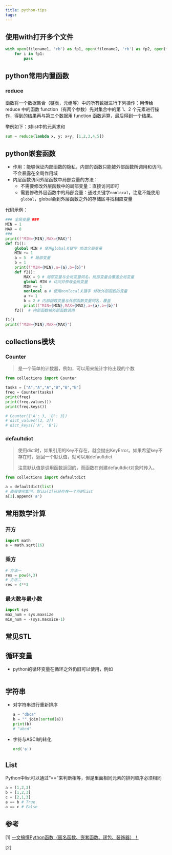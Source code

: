 ```yaml
---
title: python-tips
tags:
---
```


## 使用with打开多个文件

```python
with open(filename1, 'rb') as fp1, open(filename2, 'rb') as fp2, open(filename3, 'rb') as fp3:
    for i in fp1:
        pass
```



## python常用内置函数

### reduce

函数将一个数据集合（链表，元组等）中的所有数据进行下列操作：用传给 reduce 中的函数 function（有两个参数）先对集合中的第 1、2 个元素进行操作，得到的结果再与第三个数据用 function 函数运算，最后得到一个结果。

举例如下：对list中的元素求和

```python
sum = reduce(lambda x, y: x+y, [1,2,3,4,5])
```



## python嵌套函数

-   作用：能够保证内部函数的隐私，内部的函数只能被外部函数所调用和访问，不会暴露在全局作用域
-   内层函数访问外层函数中局部变量的方法：
    -   不需要修改外层函数中的局部变量：直接访问即可
    -   需要修改外层函数中的局部变量：通过关键字`nonlocal`，注意不能使用`global`，global会到外层函数之外的存储区寻找相应变量

代码示例：

```python
### 全局变量 ###
MIN = 1
MAX = 8
###
print(f"MIN={MIN},MAX={MAX}")
def f1():
    global MIN # 使用global关键字 修改全局变量
    MIN += 1
    a = 5  # 局部变量
    b = 1
    print(f"MIN={MIN},a={a},b={b}")
    def f2():
        MAX = 9 # 局部变量与全局变量同名，局部变量会覆盖全局变量
        global MIN # 访问并修改全局变量
        MIN += 1
        nonlocal a # 使用nonlocal关键字 修改外部函数的变量
        a += 1
        b = 2 # 内部函数变量与外部函数变量同名，覆盖
        print(f"MIN={MIN},MAX={MAX},a={a},b={b}")
    f2()  # 内部函数被外部函数调用

f1()
print(f"MIN={MIN},MAX={MAX}")
```



## collections模块

### Counter

>   是一个简单的计数器，例如，可以用来统计字符出现的个数

```python
from collections import Counter

tasks = ["A","A","A","B","B","B"]
freq = Counter(tasks)
print(freq)
print(freq.values())
print(freq.keys())

# Counter({'A': 3, 'B': 3})
# dict_values([3, 3])
# dict_keys(['A', 'B'])
```

### defaultdict

>   使用dict时，如果引用的Key不存在，就会抛出KeyError。如果希望key不存在时，返回一个默认值，就可以用defaultdict
>
>   注意默认值是调用函数返回的，而函数在创建defaultdict对象时传入。

```python
from collections import defaultdict

a = defaultdict(list)
# 直接使用即可，默认a[1]已经存在一个空的list
a[1].append('a') 
```







## 常用数学计算

### 开方

```python
import math
a = math.sqrt(16)
```

### 乘方

```python
# 方法一
res = pow(4,3)
# 方法二
res = 4**3
```

### 最大数与最小数

```python
import sys
max_num = sys.maxsize
min_num = -(sys.maxsize-1)
```



## 常见STL



## 循环变量

-   python的循环变量在循环之外仍旧可以使用，例如

    ```python
    
    ```



## 字符串

-   对字符串进行重新排序

    ```python
    a = "dbca"
    b = "".join(sorted(a))
    print(b)
    # "abcd"
    ```

-   字符与ASCII的转化

    ```python
    ord('a')
    ```

    

## List

Python中list可以通过“==”来判断相等，但是里面相同元素的排列顺序必须相同

```python
a = [1,2,3]
b = [1,2,3]
c = [2,1,3]
a == b # True
a == c # False
```





## 参考

[1] [一文搞懂Python函数（匿名函数、嵌套函数、闭包、装饰器）！](https://bbs.huaweicloud.com/blogs/183686)

[2] []()




